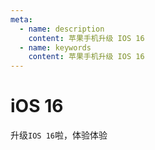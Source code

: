 ```yaml
---
meta:
  - name: description
    content: 苹果手机升级 IOS 16
  - name: keywords
    content: 苹果手机升级 IOS 16
---
```


# iOS 16

升级`IOS 16`啦，体验体验

<PhoneSnapshot url="https://3.z.wiki/autoupload/2022-09-13/5d0340319cbb4937a2db1fe2e7d0c581.IMG_8310.PNG" title="苹果手机升级 IOS 16" alt="苹果手机升级 IOS 16" />

<PhoneSnapshot url="https://7.z.wiki/autoupload/2022-09-13/b43fce2236b648d1aa6c5741b411873d.IMG_8311.PNG" title="苹果手机升级 IOS 16" alt="苹果手机升级 IOS 16" />

<PhoneSnapshot url="https://0.z.wiki/autoupload/2022-09-13/b22aa33eb7d34535aaf871be004c09ff.IMG_A604D4E2A133-1.jpeg" title="苹果手机升级 IOS 16" alt="苹果手机升级 IOS 16" />
